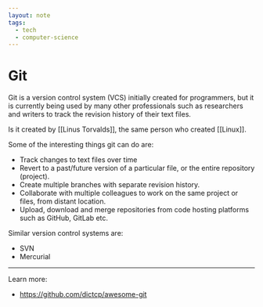 ```yaml
---
layout: note
tags:
  - tech
  - computer-science
---
```


# Git

Git is a version control system (VCS) initially created for programmers, but it is currently being used by many other professionals such as researchers and writers to track the revision history of their text files.

Is it created by [[Linus Torvalds]], the same person who created [[Linux]].

Some of the interesting things git can do are:

- Track changes to text files over time
- Revert to a past/future version of a particular file, or the entire repository (project).
- Create multiple branches with separate revision history.
- Collaborate with multiple colleagues to work on the same project or files, from distant location.
- Upload, download and merge repositories from code hosting platforms such as GitHub, GitLab etc.

Similar version control systems are:

- SVN
- Mercurial

---

Learn more:

- https://github.com/dictcp/awesome-git
